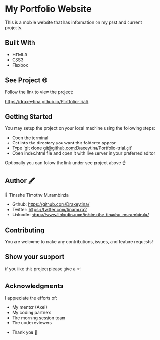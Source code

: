 # My Portfolio Website 
This is a mobile website that has information on my past and current projects.

## Built With
- HTML5
- CSS3
- Flexbox

## See Project 🌐
Follow the link to view the project:

https://draxeytina.github.io/Portfolio-trial/

## Getting Started
You may setup the project on your local machine using the following steps:

- Open the terminal
- Get into the directory you want this folder to appear
- Type 'git clone git@github.com:Draxeytina/Portfolio-trial.git'
- Open index.html file and open it with live server in your preferred editor

Optionally you can follow the link under see project above ☝️

## Author 🖋️
👤 Tinashe Timothy Murambinda
* Github: https://github.com/Draxeytina/
* Twitter: https://twitter.com/tinamura2
* LinkedIn: https://www.linkedin.com/in/timothy-tinashe-murambinda/

## Contributing
You are welcome to make any contributions, issues, and feature requests!

## Show your support
If you like this project please give a ⭐️!

## Acknowledgments
I appreciate the efforts of:

* My mentor (Axel)
* My coding partners
* The morning session team 
* The code reviewers 
- Thank you 🙏
